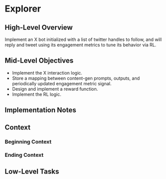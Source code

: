 
# Explorer

## High-Level Overview
Implement an X bot initialized with a list of twitter handles to follow, and will reply and tweet using its engagement metrics to tune its behavior via RL.

## Mid-Level Objectives
- Implement the X interaction logic.
- Store a mapping between content-gen prompts, outputs, and periodically updated engagement metric signal.
- Design and implement a reward function.
- Implement the RL logic.

## Implementation Notes

## Context
### Beginning Context
### Ending Context

## Low-Level Tasks

